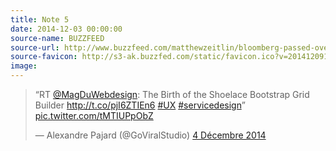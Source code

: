 ```yaml
---
title: Note 5
date: 2014-12-03 00:00:00
source-name: BUZZFEED
source-url: http://www.buzzfeed.com/matthewzeitlin/bloomberg-passed-over-its-top-woman-editor-in-hiri
source-favicon: http://s3-ak.buzzfed.com/static/favicon.ico?v=201412091637
image:
---
```

<blockquote class="twitter-tweet" data-conversation="none" lang="fr"><p>“RT <a href="https://twitter.com/MagDuWebdesign">@MagDuWebdesign</a>: The Birth of the Shoelace Bootstrap Grid Builder <a href="http://t.co/pjI6ZTIEn6">http://t.co/pjI6ZTIEn6</a> <a href="https://twitter.com/hashtag/UX?src=hash">#UX</a> <a href="https://twitter.com/hashtag/servicedesign?src=hash">#servicedesign</a>” <a href="http://t.co/tMTIUPpObZ">pic.twitter.com/tMTIUPpObZ</a></p>&mdash; Alexandre Pajard (@GoViralStudio) <a href="https://twitter.com/GoViralStudio/status/540603045047201792">4 Décembre 2014</a></blockquote>
<script async src="//platform.twitter.com/widgets.js" charset="utf-8"></script>
